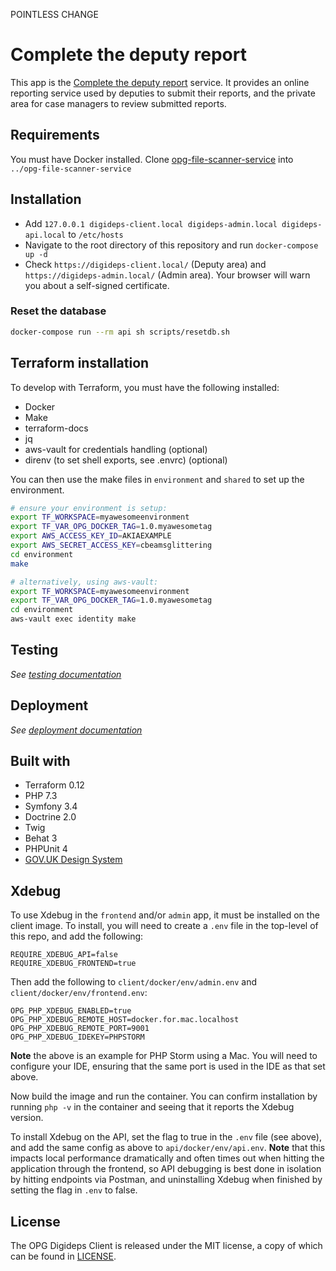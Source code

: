 POINTLESS CHANGE

# Complete the deputy report

This app is the [Complete the deputy report][service] service. It provides an online reporting service used by deputies to submit their reports, and the private area for case managers to review submitted reports.

## Requirements

You must have Docker installed.
Clone [opg-file-scanner-service](https://github.com/ministryofjustice/opg-file-scanner-service) into `../opg-file-scanner-service`

## Installation

- Add `127.0.0.1 digideps-client.local digideps-admin.local digideps-api.local` to `/etc/hosts`
- Navigate to the root directory of this repository and run `docker-compose up -d`
- Check `https://digideps-client.local/` (Deputy area) and `https://digideps-admin.local/` (Admin area). Your browser will warn you about a self-signed certificate.

### Reset the database

```sh
docker-compose run --rm api sh scripts/resetdb.sh
```

## Terraform installation

To develop with Terraform, you must have the following installed:

- Docker
- Make
- terraform-docs
- jq
- aws-vault for credentials handling (optional)
- direnv (to set shell exports, see .envrc) (optional)

You can then use the make files in `environment` and `shared` to set up the environment.

```bash
# ensure your environment is setup:
export TF_WORKSPACE=myawesomeenvironment
export TF_VAR_OPG_DOCKER_TAG=1.0.myawesometag
export AWS_ACCESS_KEY_ID=AKIAEXAMPLE
export AWS_SECRET_ACCESS_KEY=cbeamsglittering
cd environment
make

# alternatively, using aws-vault:
export TF_WORKSPACE=myawesomeenvironment
export TF_VAR_OPG_DOCKER_TAG=1.0.myawesometag
cd environment
aws-vault exec identity make
```

## Testing

_See [testing documentation](docs/TESTING.md)_

## Deployment

_See [deployment documentation](docs/DEPLOYMENT.md)_

## Built with

- Terraform 0.12
- PHP 7.3
- Symfony 3.4
- Doctrine 2.0
- Twig
- Behat 3
- PHPUnit 4
- [GOV.UK Design System](https://design-system.service.gov.uk/)

## Xdebug

To use Xdebug in the `frontend` and/or `admin` app, it must be installed on the client image. To install, you will need to create a `.env` file in the top-level of this repo, and add the following:

```
REQUIRE_XDEBUG_API=false
REQUIRE_XDEBUG_FRONTEND=true
```
Then add the following to `client/docker/env/admin.env` and `client/docker/env/frontend.env`:
```
OPG_PHP_XDEBUG_ENABLED=true
OPG_PHP_XDEBUG_REMOTE_HOST=docker.for.mac.localhost
OPG_PHP_XDEBUG_REMOTE_PORT=9001
OPG_PHP_XDEBUG_IDEKEY=PHPSTORM
```
**Note** the above is an example for PHP Storm using a Mac. You will need to configure your IDE, ensuring that the same port is used in the IDE as that set above.

Now build the image and run the container. You can confirm installation by running `php -v` in the container and seeing that it reports the Xdebug version.

To install Xdebug on the API, set the flag to true in the `.env` file (see above), and add the same config as above to `api/docker/env/api.env`. **Note** that this impacts local performance dramatically and often times out when hitting the application through the frontend, so API debugging is best done in isolation by hitting endpoints via Postman, and uninstalling Xdebug when finished by setting the flag in `.env` to false.

## License

The OPG Digideps Client is released under the MIT license, a copy of which can be found in [LICENSE](LICENSE).

[repo-api]: https://github.com/ministryofjustice/opg-digi-deps-api
[repo-infra]: https://github.com/ministryofjustice/digideps-infrastructure
[repo-docker]: https://github.com/ministryofjustice/opg-digi-deps-docker
[service]: https://complete-deputy-report.service.gov.uk/
